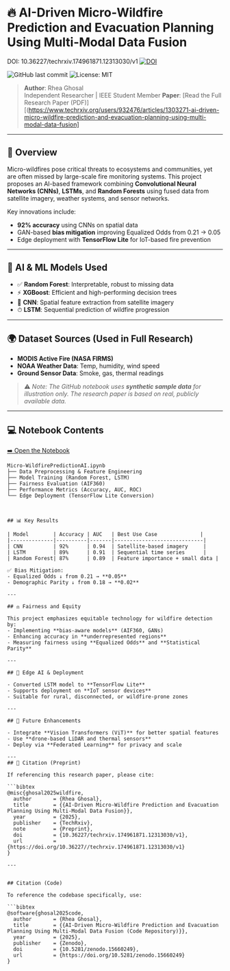 # 🔥 AI-Driven Micro-Wildfire Prediction and Evacuation Planning Using Multi-Modal Data Fusion

DOI: 10.36227/techrxiv.174961871.12313030/v1
[![DOI](https://zenodo.org/badge/DOI/10.5281/zenodo.15660249.svg)](https://doi.org/10.5281/zenodo.15660249) 


![GitHub last commit](https://img.shields.io/github/last-commit/RheaGhosal/AI_Driven_Micro_Wildfire_Prediction_and_Evacuation_Planning_Using_Multi_Modal_Data_Fusion)
![License: MIT](https://img.shields.io/badge/License-MIT-green.svg)

> **Author**: Rhea Ghosal  
             Independent Researcher | IEEE Student Member
> **Paper**: [Read the Full Research Paper (PDF)][(https://www.techrxiv.org/users/932476/articles/1303271-ai-driven-micro-wildfire-prediction-and-evacuation-planning-using-multi-modal-data-fusion]

---

## 📘 Overview

Micro-wildfires pose critical threats to ecosystems and communities, yet are often missed by large-scale fire monitoring systems. This project proposes an AI-based framework combining **Convolutional Neural Networks (CNNs)**, **LSTMs**, and **Random Forests** using fused data from satellite imagery, weather systems, and sensor networks.

Key innovations include:
- **92% accuracy** using CNNs on spatial data
- GAN-based **bias mitigation** improving Equalized Odds from 0.21 → 0.05
- Edge deployment with **TensorFlow Lite** for IoT-based fire prevention

---

## 🧠 AI & ML Models Used

- ✅ **Random Forest**: Interpretable, robust to missing data  
- ⚡ **XGBoost**: Efficient and high-performing decision trees  
- 🧠 **CNN**: Spatial feature extraction from satellite imagery  
- ⏱ **LSTM**: Sequential prediction of wildfire progression  

---

## 🌍 Dataset Sources (Used in Full Research)

- **MODIS Active Fire (NASA FIRMS)**
- **NOAA Weather Data**: Temp, humidity, wind speed
- **Ground Sensor Data**: Smoke, gas, thermal readings

> ⚠️ _Note: The GitHub notebook uses **synthetic sample data** for illustration only. The research paper is based on real, publicly available data._

---

## 💻 Notebook Contents

[➡️ Open the Notebook](https://github.com/RheaGhosal/AI_Driven_Micro_Wildfire_Prediction_and_Evacuation_Planning_Using_Multi_Modal_Data_Fusion/blob/main/Micro-WildfirePredictionAI.ipynb)

```text
Micro-WildfirePredictionAI.ipynb
├── Data Preprocessing & Feature Engineering
├── Model Training (Random Forest, LSTM)
├── Fairness Evaluation (AIF360)
├── Performance Metrics (Accuracy, AUC, ROC)
└── Edge Deployment (TensorFlow Lite Conversion)



## 📊 Key Results

| Model        | Accuracy | AUC   | Best Use Case              |
|--------------|----------|-------|-----------------------------|
| CNN          | 92%      | 0.94  | Satellite-based imagery     |
| LSTM         | 89%      | 0.91  | Sequential time series      |
| Random Forest| 87%      | 0.89  | Feature importance + small data |

✅ Bias Mitigation:
- Equalized Odds ↓ from 0.21 → **0.05**
- Demographic Parity ↓ from 0.18 → **0.02**

---

## ⚖️ Fairness and Equity

This project emphasizes equitable technology for wildfire detection by:
- Implementing **bias-aware models** (AIF360, GANs)
- Enhancing accuracy in **underrepresented regions**
- Measuring fairness using **Equalized Odds** and **Statistical Parity**

---

## 🚀 Edge AI & Deployment

- Converted LSTM model to **TensorFlow Lite**
- Supports deployment on **IoT sensor devices**
- Suitable for rural, disconnected, or wildfire-prone zones

---

## 🌱 Future Enhancements

- Integrate **Vision Transformers (ViT)** for better spatial features
- Use **drone-based LiDAR and thermal sensors**
- Deploy via **Federated Learning** for privacy and scale

---
## 📎 Citation (Preprint)

If referencing this research paper, please cite:

```bibtex
@misc{ghosal2025wildfire,
  author       = {Rhea Ghosal},
  title        = {{AI-Driven Micro-Wildfire Prediction and Evacuation Planning Using Multi-Modal Data Fusion}},
  year         = {2025},
  publisher    = {TechRxiv},
  note         = {Preprint},
  doi          = {10.36227/techrxiv.174961871.12313030/v1},
  url          = {https://doi.org/10.36227//techrxiv.174961871.12313030/v1}
}
 
---


## Citation (Code)

To reference the codebase specifically, use:

```bibtex
@software{ghosal2025code,
  author       = {Rhea Ghosal},
  title        = {{AI-Driven Micro-Wildfire Prediction and Evacuation Planning Using Multi-Modal Data Fusion (Code Repository)}},
  year         = {2025},
  publisher    = {Zenodo},
  doi          = {10.5281/zenodo.15660249},
  url          = {https://doi.org/10.5281/zenodo.15660249}
}



